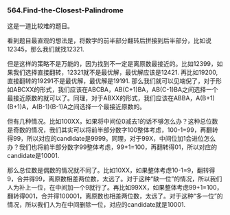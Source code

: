 ### 564.Find-the-Closest-Palindrome

这是一道比较难的题目。

看到题目最直观的想法是，将数字的前半部分翻转后拼接到后半部分，比如说12345，那么我们就找12321.

但是这样的策略不是万能的，因为找到不一定是离原数最接近的。比如12399，如果我们选择直接翻转，12321就不是最优解，最优解应该是12421. 再比如19200,直接翻转的19291不是最优解，最优解是19191. 那么我们就可以见端倪了，对于形如ABCXX的形式，我们应该在ABCBA，AB(C+1)BA，AB(C-1)BA之间选择一个最接近原数的就可以了。同理，对于ABXX的形式，我们应该在ABBA，A(B+1)(B+1)A，A(B-1)(B-1)A之间选择一个最接近原数的。

但有几种情况。比如100XX，如果将中间位0减去1的话不够怎么办？这种总位数是奇数的情况，我们其实可以将前半部分数字100整体考虑，100-1=99，再翻转得99，所以对应的candidate是9999。同理，对于99X，中间位加1会进位怎么办？我们也将前半部分数字99整体考虑，99+1=100，再翻转得01，所以对应的candidate是10001.

那么总位数是偶数的情况就不同了。比如10XX，如果整体考虑10-1=9，翻转得9，合并得99，离原数相差两位数，太远了。对于这种“缺一位”的情况，所以我们人为补上一位，在中间加一个9就行了。再比如99XX，如果整体考虑99+1=100，翻转得001，合并得100001，离原数也相差两位数，太远了。对于这种“多一位”的情况，所以我们人为在中间删除一位，对应的candidate就是10001.
